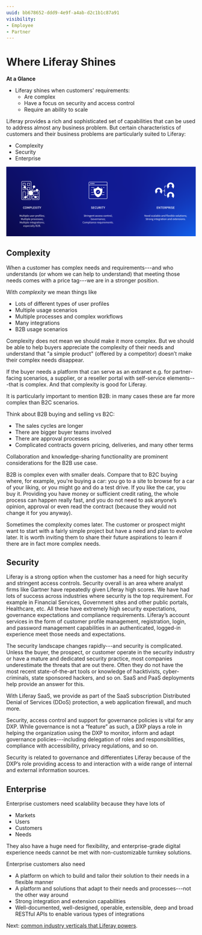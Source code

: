 ```yaml
---
uuid: bb678652-ddd9-4e9f-a4ab-d2c1b1c87a91
visibility: 
- Employee
- Partner
---
```


# Where Liferay Shines

**At a Glance**

* Liferay shines when customers' requirements:
  * Are complex
  * Have a focus on security and access control
  * Require an ability to scale

Liferay provides a rich and sophisticated set of capabilities that can be used to address almost any business problem. But certain characteristics of customers and their business problems are particularly suited to Liferay:

* Complexity
* Security
* Enterprise

![Liferay excels as a solution when Complexity, Security, and Enterprise scale are factors for a deal.](./where-liferay-shines/images/01.png)

## Complexity

When a customer has complex needs and requirements---and who understands (or whom we can help to understand) that meeting those needs comes with a price tag---we are in a stronger position.

With _complexity_ we mean things like

* Lots of different types of user profiles
* Multiple usage scenarios
* Multiple processes and complex workflows
* Many integrations
* B2B usage scenarios

Complexity does not mean we should make it more complex. But we should be able to help buyers appreciate the complexity of their needs and understand that "a simple product" (offered by a competitor) doesn’t make their complex needs disappear.

If the buyer needs a platform that can serve as an extranet e.g. for partner-facing scenarios, a supplier, or a reseller portal with self-service elements---that is complex. And that complexity is good for Liferay.

It is particularly important to mention B2B: in many cases these are far more complex than B2C scenarios.

Think about B2B buying and selling vs B2C:

* The sales cycles are longer
* There are bigger buyer teams involved
* There are approval processes 
* Complicated contracts govern pricing, deliveries, and many other terms

Collaboration and knowledge-sharing functionality are prominent considerations for the B2B use case.

B2B is complex even with smaller deals. Compare that to B2C buying where, for example, you're buying a car: you go to a site to browse for a car of your liking, or you might go and do a test drive. If you like the car, you buy it. Providing you have money or sufficient credit rating, the whole process can happen really fast, and you do not need to ask anyone’s opinion, approval or even read the contract (because they would not change it for you anyway).

Sometimes the complexity comes later. The customer or prospect might want to start with a fairly simple project but have a need and plan to evolve later. It is worth inviting them to share their future aspirations to learn if there are in fact more complex needs.

## Security

Liferay is a strong option when the customer has a need for high security and stringent access controls. Security overall is an area where analyst firms like Gartner have repeatedly given Liferay high scores. We have had lots of success across industries where security is the top requirement. For example in Financial Services, Government sites and other public portals, Healthcare, etc. All these have extremely high security expectations, governance expectations and compliance requirements. Liferay’s account services in the form of customer profile management, registration, login, and password management capabilities in an authenticated, logged-in experience meet those needs and expectations.

The security landscape changes rapidly---and security is complicated. Unless the buyer, the prospect, or customer operate in the security industry or have a mature and dedicated security practice, most companies underestimate the threats that are out there. Often they do not have the most recent state-of-the-art tools or knowledge of hacktivists, cyber-criminals, state sponsored hackers, and so on. SaaS and PaaS deployments help provide an answer for this.

With Liferay SaaS, we provide as part of the SaaS subscription Distributed Denial of Services (DDoS) protection, a web application firewall, and much more.

Security, access control and support for governance policies is vital for any DXP. While governance is not a “feature” as such, a DXP plays a role in helping the organization using the DXP to monitor, inform and adapt governance policies---including delegation of roles and responsibilities, compliance with accessibility, privacy regulations, and so on.

Security is related to governance and differentiates Liferay because of the DXP’s role providing access to and interaction with a wide range of internal and external information sources.

## Enterprise

Enterprise customers need scalability because they have lots of

* Markets
* Users
* Customers
* Needs

They also have a huge need for flexibility, and enterprise-grade digital experience needs cannot be met with non-customizable turnkey solutions. 

Enterprise customers also need

* A platform on which to build and tailor their solution to their needs in a flexible manner
* A platform and solutions that adapt to their needs and processes---not the other way around
* Strong integration and extension capabilities
* Well-documented, well-designed, operable, extensible, deep and broad RESTful APIs to enable various types of integrations

Next: [common industry verticals that Liferay powers](./target-industries.md).
